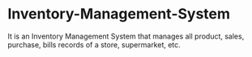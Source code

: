 # Inventory-Management-System
It is an Inventory Management System that manages all product, sales, purchase, bills records of a store, supermarket, etc.
